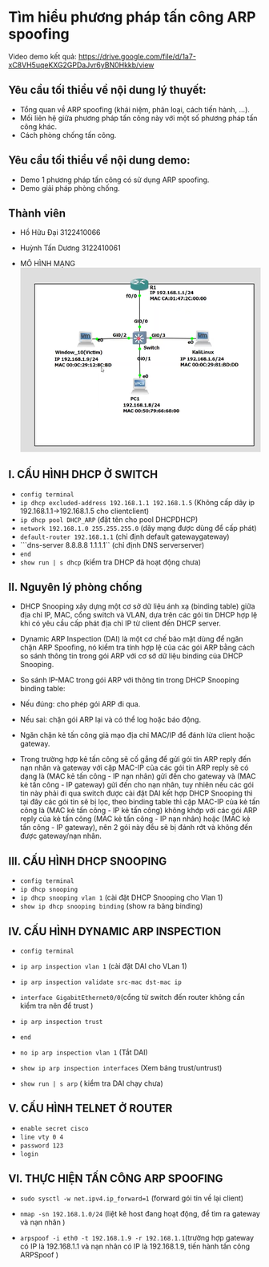 # Tìm hiểu phương pháp tấn công ARP spoofing
Video demo kết quả: https://drive.google.com/file/d/1a7-xC8VH5uqeKXG2GPDaJvr6yBN0Hkkb/view
## Yêu cầu tối thiểu về nội dung lý thuyết:
- Tổng quan về ARP spoofing (khái niệm, phân loại, cách tiến hành, ...).
- Mối liên hệ giữa phương pháp tấn công này với một số phương pháp tấn công khác.
- Cách phòng chống tấn công.
## Yêu cầu tối thiểu về nội dung demo:
- Demo 1 phương pháp tấn công có sử dụng ARP spoofing.
- Demo giải pháp phòng chống.

## Thành viên
- Hồ Hữu Đại       3122410066
- Huỳnh Tấn Dương  3122410061

- MÔ HÌNH MẠNG
![](topology.png)

## I. CẤU HÌNH DHCP Ở SWITCH
- ```config terminal```
- ```ip dhcp excluded-address 192.168.1.1 192.168.1.5``` (Không cấp dãy ip 192.168.1.1->192.168.1.5 cho clientclient)
- ```ip dhcp pool DHCP_ARP``` (đặt tên cho pool DHCPDHCP)
- ```network 192.168.1.0 255.255.255.0``` (dãy mạng được dùng để cấp phát)
- ```default-router 192.168.1.1``` (chỉ định default gatewaygateway)
- ```dns-server 8.8.8.8 1.1.1.1`` (chỉ định DNS serverserver)
- ```end```
- ```show run | s dhcp``` (kiểm tra DHCP đã hoạt động chưa)


## II. Nguyên lý phòng chống
- DHCP Snooping xây dựng một cơ sở dữ liệu ánh xạ (binding table) giữa địa chỉ IP, MAC, cổng switch và VLAN, dựa trên các gói tin DHCP hợp lệ khi có yêu cầu cấp phát địa chỉ IP từ client đến DHCP server.
- Dynamic ARP Inspection (DAI) là một cơ chế bảo mật dùng để ngăn chặn ARP Spoofing, nó kiểm tra tính hợp lệ của các gói ARP bằng cách so sánh thông tin trong gói ARP với cơ sở dữ liệu binding của DHCP Snooping.

- So sánh IP-MAC trong gói ARP với thông tin trong DHCP Snooping binding table:
- Nếu đúng: cho phép gói ARP đi qua.
- Nếu sai: chặn gói ARP lại và có thể log hoặc báo động.
- Ngăn chặn kẻ tấn công giả mạo địa chỉ MAC/IP để đánh lừa client hoặc gateway.

- Trong trường hợp kẻ tấn công sẽ cố gắng để gửi gói tin ARP reply đến nạn nhân và gateway với cặp MAC-IP của các gói tin ARP reply sẽ có dạng là (MAC kẻ tấn công - IP nạn nhân) gửi đến cho gateway và (MAC kẻ tấn công - IP gateway) gửi đến cho nạn nhân, tuy nhiên nếu các gói tin này phải đi qua switch được cài đặt DAI kết hợp DHCP Snooping thì tại đây các gói tin sẽ bị lọc, theo binding table thì cặp MAC-IP của kẻ tấn công là (MAC kẻ tấn công - IP kẻ tấn công) không khớp với các gói ARP reply của kẻ tấn công (MAC kẻ tấn công - IP nạn nhân) hoặc (MAC kẻ tấn công - IP gateway), nên 2 gói này đều sẽ bị đánh rớt và không đến được gateway/nạn nhân.

## III. CẤU HÌNH DHCP SNOOPING
- ```config terminal```
- ```ip dhcp snooping```
- ```ip dhcp snooping vlan 1``` (cài đặt DHCP Snooping cho Vlan 1)
- ```show ip dhcp snooping binding``` (show ra bảng binding)

## IV. CẤU HÌNH DYNAMIC ARP INSPECTION
- ```config terminal```
- ```ip arp inspection vlan 1``` (cài đặt DAI cho VLan 1)
- ```ip arp inspection validate src-mac dst-mac ip```
- ```interface GigabitEthernet0/0```(cổng từ switch đến router không cần kiểm tra nên để trust )
- ```ip arp inspection trust ```
- ```end```

- ```no ip arp inspection vlan 1``` (Tắt DAI)
- ```show ip arp inspection interfaces``` (Xem bảng trust/untrust)
- ```show run | s arp``` ( kiểm tra DAI chạy chưa)

## V. CẤU HÌNH TELNET Ở ROUTER
- ```enable secret cisco```
- ```line vty 0 4```
- ```password 123```
- ```login```

## VI. THỰC HIỆN TẤN CÔNG ARP SPOOFING
- ```sudo sysctl -w net.ipv4.ip_forward=1``` (forward gói tin về lại client)

- ```nmap -sn 192.168.1.0/24``` (liệt kê host đang hoạt động, để tìm ra gateway và nạn nhân )
- ```arpspoof -i eth0 -t 192.168.1.9 -r 192.168.1.1```(trường hợp gateway có IP là 192.168.1.1 và nạn nhân có IP là 192.168.1.9, tiến hành tấn công ARPSpoof )
